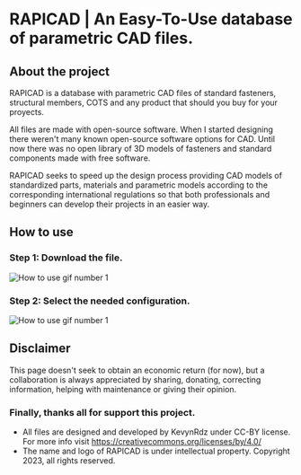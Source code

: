 # RAPICAD | An Easy-To-Use database of parametric CAD files.
## About the project
RAPICAD is a database with parametric CAD files of standard fasteners, structural members, COTS and any product that should you buy for your proyects.

All files are made with open-source software.
When I started designing there weren't many known open-source software options for CAD. Until now there was no open library of 3D models of fasteners and standard components made with free software.

RAPICAD seeks to speed up the design process providing CAD models of standardized parts, materials and parametric models according to the corresponding international regulations so that both professionals and beginners can develop their projects in an easier way.

## How to use
### Step 1: Download the file.
![How to use gif number 1](https://github.com/kevynrdz/rapicad/blob/main/img/user.gif)
### Step 2: Select the needed configuration.
![How to use gif number 1](https://github.com/kevynrdz/rapicad/blob/main/img/washer.gif)

## Disclaimer
This page doesn't seek to obtain an economic return (for now), but a collaboration is always appreciated by sharing, donating, correcting information, helping with maintenance or giving their opinion.

### Finally, thanks all for support this project.

- All files are designed and developed by KevynRdz under CC-BY license. For more info visit https://creativecommons.org/licenses/by/4.0/
- The name and logo of RAPICAD is under intellectual property. Copyright 2023, all rights reserved.
